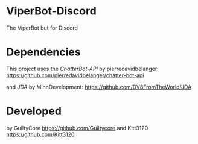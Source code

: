 # ViperBot-Discord
The ViperBot but for Discord


# Dependencies
This project uses the *ChatterBot-API* by pierredavidbelanger: https://github.com/pierredavidbelanger/chatter-bot-api

and *JDA* by MinnDevelopment: https://github.com/DV8FromTheWorld/JDA

# Developed
by GuiltyCore https://github.com/Guiltycore
and Kitt3120 https://github.com/Kitt3120
